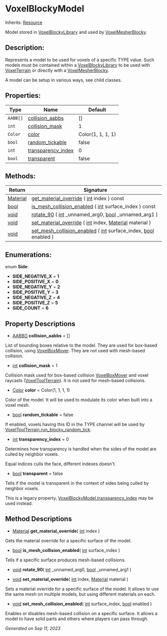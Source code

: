 # VoxelBlockyModel

Inherits: [Resource](https://docs.godotengine.org/en/stable/classes/class_resource.html)

Model stored in [VoxelBlockyLibrary](api/VoxelBlockyLibrary.md) and used by [VoxelMesherBlocky](api/VoxelMesherBlocky.md).

## Description: 

Represents a model to be used for voxels of a specific TYPE value. Such models must be contained within a [VoxelBlockyLibrary](api/VoxelBlockyLibrary.md) to be used with [VoxelTerrain](api/VoxelTerrain.md) or directly with a [VoxelMesherBlocky](api/VoxelMesherBlocky.md).

A model can be setup in various ways, see child classes.

## Properties: 


Type      | Name                                         | Default           
--------- | -------------------------------------------- | ------------------
`AABB[]`  | [collision_aabbs](#i_collision_aabbs)        | []                
`int`     | [collision_mask](#i_collision_mask)          | 1                 
`Color`   | [color](#i_color)                            | Color(1, 1, 1, 1) 
`bool`    | [random_tickable](#i_random_tickable)        | false             
`int`     | [transparency_index](#i_transparency_index)  | 0                 
`bool`    | [transparent](#i_transparent)                | false             
<p></p>

## Methods: 


Return                                                                          | Signature                                                                                                                                                                                                                           
------------------------------------------------------------------------------- | ------------------------------------------------------------------------------------------------------------------------------------------------------------------------------------------------------------------------------------
[Material](https://docs.godotengine.org/en/stable/classes/class_material.html)  | [get_material_override](#i_get_material_override) ( [int](https://docs.godotengine.org/en/stable/classes/class_int.html) index ) const                                                                                              
[bool](https://docs.godotengine.org/en/stable/classes/class_bool.html)          | [is_mesh_collision_enabled](#i_is_mesh_collision_enabled) ( [int](https://docs.godotengine.org/en/stable/classes/class_int.html) surface_index ) const                                                                              
[void](#)                                                                       | [rotate_90](#i_rotate_90) ( [int](https://docs.godotengine.org/en/stable/classes/class_int.html) _unnamed_arg0, [bool](https://docs.godotengine.org/en/stable/classes/class_bool.html) _unnamed_arg1 )                              
[void](#)                                                                       | [set_material_override](#i_set_material_override) ( [int](https://docs.godotengine.org/en/stable/classes/class_int.html) index, [Material](https://docs.godotengine.org/en/stable/classes/class_material.html) material )           
[void](#)                                                                       | [set_mesh_collision_enabled](#i_set_mesh_collision_enabled) ( [int](https://docs.godotengine.org/en/stable/classes/class_int.html) surface_index, [bool](https://docs.godotengine.org/en/stable/classes/class_bool.html) enabled )  
<p></p>

## Enumerations: 

enum **Side**: 

- **SIDE_NEGATIVE_X** = **1**
- **SIDE_POSITIVE_X** = **0**
- **SIDE_NEGATIVE_Y** = **2**
- **SIDE_POSITIVE_Y** = **3**
- **SIDE_NEGATIVE_Z** = **4**
- **SIDE_POSITIVE_Z** = **5**
- **SIDE_COUNT** = **6**


## Property Descriptions

- [AABB[]](https://docs.godotengine.org/en/stable/classes/class_aabb[].html)<span id="i_collision_aabbs"></span> **collision_aabbs** = []

List of bounding boxes relative to the model. They are used for box-based collision, using [VoxelBoxMover](api/VoxelBoxMover.md). They are not used with mesh-based collision.

- [int](https://docs.godotengine.org/en/stable/classes/class_int.html)<span id="i_collision_mask"></span> **collision_mask** = 1

Collision mask used for box-based collision [VoxelBoxMover](api/VoxelBoxMover.md) and voxel raycasts ([VoxelToolTerrain](api/VoxelToolTerrain.md)). It is not used for mesh-based collisions.

- [Color](https://docs.godotengine.org/en/stable/classes/class_color.html)<span id="i_color"></span> **color** = Color(1, 1, 1, 1)

Color of the model. It will be used to modulate its color when built into a voxel mesh.

- [bool](https://docs.godotengine.org/en/stable/classes/class_bool.html)<span id="i_random_tickable"></span> **random_tickable** = false

If enabled, voxels having this ID in the TYPE channel will be used by [VoxelToolTerrain.run_blocky_random_tick](api/VoxelToolTerrain.md#i_run_blocky_random_tick).

- [int](https://docs.godotengine.org/en/stable/classes/class_int.html)<span id="i_transparency_index"></span> **transparency_index** = 0

Determines how transparency is handled when the sides of the model are culled by neighbor voxels.

Equal indices culls the face, different indexes doesn't.

- [bool](https://docs.godotengine.org/en/stable/classes/class_bool.html)<span id="i_transparent"></span> **transparent** = false

Tells if the model is transparent in the context of sides being culled by neighbor voxels.

This is a legacy property, [VoxelBlockyModel.transparency_index](api/VoxelBlockyModel.md#i_transparency_index) may be used instead.

## Method Descriptions

- [Material](https://docs.godotengine.org/en/stable/classes/class_material.html)<span id="i_get_material_override"></span> **get_material_override**( [int](https://docs.godotengine.org/en/stable/classes/class_int.html) index ) 

Gets the material override for a specific surface of the model.

- [bool](https://docs.godotengine.org/en/stable/classes/class_bool.html)<span id="i_is_mesh_collision_enabled"></span> **is_mesh_collision_enabled**( [int](https://docs.godotengine.org/en/stable/classes/class_int.html) surface_index ) 

Tells if a specific surface produces mesh-based collisions.

- [void](#)<span id="i_rotate_90"></span> **rotate_90**( [int](https://docs.godotengine.org/en/stable/classes/class_int.html) _unnamed_arg0, [bool](https://docs.godotengine.org/en/stable/classes/class_bool.html) _unnamed_arg1 ) 


- [void](#)<span id="i_set_material_override"></span> **set_material_override**( [int](https://docs.godotengine.org/en/stable/classes/class_int.html) index, [Material](https://docs.godotengine.org/en/stable/classes/class_material.html) material ) 

Sets a material override for a specific surface of the model. It allows to use the same mesh on multiple models, but using different materials on each.

- [void](#)<span id="i_set_mesh_collision_enabled"></span> **set_mesh_collision_enabled**( [int](https://docs.godotengine.org/en/stable/classes/class_int.html) surface_index, [bool](https://docs.godotengine.org/en/stable/classes/class_bool.html) enabled ) 

Enables or disables mesh-based collision on a specific surface. It allows a model to have solid parts and others where players can pass through.

_Generated on Sep 11, 2023_
